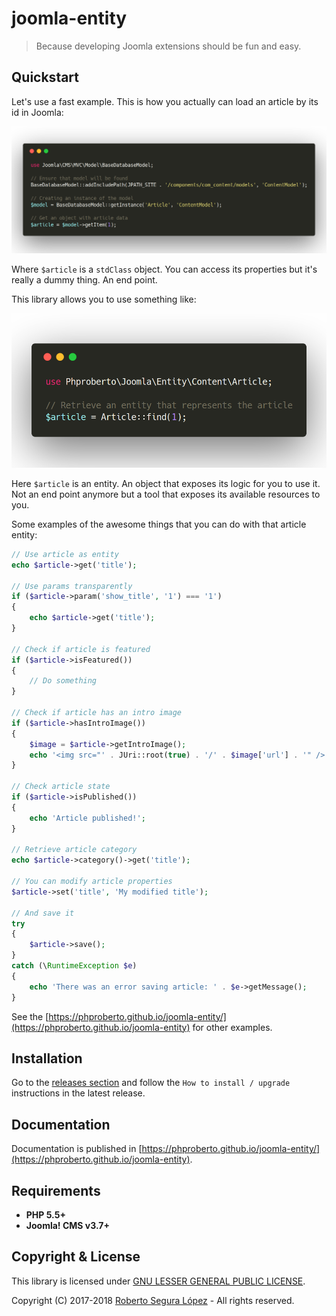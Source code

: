 # joomla-entity

> Because developing Joomla extensions should be fun and easy.

## Quickstart <a id="quickstart"></a>

Let's use a fast example. This is how you actually can load an article by its id in Joomla:

![Load an article](./docs/img/joomla-load-article.png)

Where `$article` is a `stdClass` object. You can access its properties but it's really a dummy thing. An end point.

This library allows you to use something like:

![Load an article](./docs/img/joomla-entity-load-article.png)

Here `$article` is an entity. An object that exposes its logic for you to use it. Not an end point anymore but a tool that exposes its available resources to you.

Some examples of the awesome things that you can do with that article entity:

```php
// Use article as entity
echo $article->get('title');

// Use params transparently
if ($article->param('show_title', '1') === '1')
{
	echo $article->get('title');
}

// Check if article is featured
if ($article->isFeatured())
{
	// Do something
}

// Check if article has an intro image
if ($article->hasIntroImage())
{
	$image = $article->getIntroImage();
	echo '<img src="' . JUri::root(true) . '/' . $image['url'] . '" />';
}

// Check article state
if ($article->isPublished())
{
	echo 'Article published!';
}

// Retrieve article category
echo $article->category()->get('title');

// You can modify article properties
$article->set('title', 'My modified title');

// And save it
try	
{
	$article->save();
}
catch (\RuntimeException $e)
{
	echo 'There was an error saving article: ' . $e->getMessage();
}
```

See the [https://phproberto.github.io/joomla-entity/](https://phproberto.github.io/joomla-entity) for other examples.

## Installation <a id="installation"></a>

Go to the [releases section](https://github.com/phproberto/joomla-entity/releases) and follow the `How to install / upgrade` instructions in the latest release.

## Documentation <a id="documentation"></a>

Documentation is published in [https://phproberto.github.io/joomla-entity/](https://phproberto.github.io/joomla-entity).

## Requirements <a id="requirements"></a>

* **PHP 5.5+** 
* **Joomla! CMS v3.7+**

## Copyright & License <a id="license"></a>

This library is licensed under [GNU LESSER GENERAL PUBLIC LICENSE](./LICENSE).  

Copyright (C) 2017-2018 [Roberto Segura López](http://phproberto.com) - All rights reserved.  
